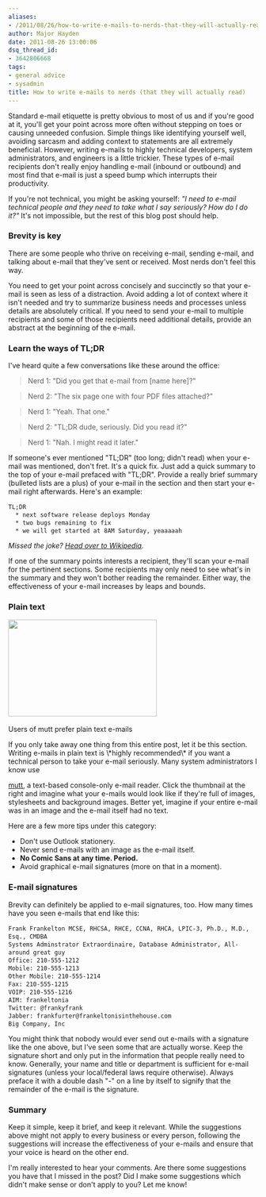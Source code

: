 ```yaml
---
aliases:
- /2011/08/26/how-to-write-e-mails-to-nerds-that-they-will-actually-read/
author: Major Hayden
date: 2011-08-26 13:00:06
dsq_thread_id:
- 3642806668
tags:
- general advice
- sysadmin
title: How to write e-mails to nerds (that they will actually read)
---
```


Standard e-mail etiquette is pretty obvious to most of us and if you're good at it, you'll get your point across more often without stepping on toes or causing unneeded confusion. Simple things like identifying yourself well, avoiding sarcasm and adding context to statements are all extremely beneficial. However, writing e-mails to highly technical developers, system administrators, and engineers is a little trickier. These types of e-mail recipients don't really enjoy handling e-mail (inbound or outbound) and most find that e-mail is just a speed bump which interrupts their productivity.

If you're not technical, you might be asking yourself: _"I need to e-mail technical people and they need to take what I say seriously? How do I do it?"_ It's not impossible, but the rest of this blog post should help.

### Brevity is key

There are some people who thrive on receiving e-mail, sending e-mail, and talking about e-mail that they've sent or received. Most nerds don't feel this way.

You need to get your point across concisely and succinctly so that your e-mail is seen as less of a distraction. Avoid adding a lot of context where it isn't needed and try to summarize business needs and processes unless details are absolutely critical. If you need to send your e-mail to multiple recipients and some of those recipients need additional details, provide an abstract at the beginning of the e-mail.

### Learn the ways of TL;DR

I've heard quite a few conversations like these around the office:

> Nerd 1: "Did you get that e-mail from [name here]?"

> Nerd 2: "The six page one with four PDF files attached?"

> Nerd 1: "Yeah. That one."

> Nerd 2: "TL;DR dude, seriously. Did you read it?"

> Nerd 1: "Nah. I might read it later."

If someone's ever mentioned "TL;DR" (too long; didn't read) when your e-mail was mentioned, don't fret. It's a quick fix. Just add a quick summary to the top of your e-mail prefaced with "TL;DR". Provide a really brief summary (bulleted lists are a plus) of your e-mail in the section and then start your e-mail right afterwards. Here's an example:

```
TL;DR
  * next software release deploys Monday
  * two bugs remaining to fix
  * we will get started at 8AM Saturday, yeaaaaah
```


_Missed the joke? [Head over to Wikipedia][1]._

If one of the summary points interests a recipient, they'll scan your e-mail for the pertinent sections. Some recipients may only need to see what's in the summary and they won't bother reading the remainder. Either way, the effectiveness of your e-mail increases by leaps and bounds.

### Plain text

<div id="attachment_2483" style="width: 310px" class="wp-caption alignright">
  <a href="/wp-content/uploads/2011/08/mutt-screenshots_001.jpg"><img src="/wp-content/uploads/2011/08/mutt-screenshots_001-300x195.jpg" alt="" title="mutt-screenshots_001" width="300" height="195" class="size-medium wp-image-2483" srcset="/wp-content/uploads/2011/08/mutt-screenshots_001-300x195.jpg 300w, /wp-content/uploads/2011/08/mutt-screenshots_001.jpg 852w" sizes="(max-width: 300px) 100vw, 300px" /></a>

  <p class="wp-caption-text">
    Users of mutt prefer plain text e-mails
  </p>
</div>If you only take away one thing from this entire post, let it be this section. Writing e-mails in plain text is \*highly recommended\* if you want a technical person to take your e-mail seriously. Many system administrators I know use

[mutt][2], a text-based console-only e-mail reader. Click the thumbnail at the right and imagine what your e-mails would look like if they're full of images, stylesheets and background images. Better yet, imagine if your entire e-mail was in an image and the e-mail itself had no text.

Here are a few more tips under this category:

  * Don't use Outlook stationery.
  * Never send e-mails with an image as the e-mail itself.
  * **No Comic Sans at any time. Period.**
  * Avoid graphical e-mail signatures (more on that in a moment).

### E-mail signatures

Brevity can definitely be applied to e-mail signatures, too. How many times have you seen e-mails that end like this:

```
Frank Frankelton MCSE, RHCSA, RHCE, CCNA, RHCA, LPIC-3, Ph.D., M.D., Esq., CMDBA
Systems Adminstrator Extraordinaire, Database Administrator, All-around great guy
Office: 210-555-1212
Mobile: 210-555-1213
Other Mobile: 210-555-1214
Fax: 210-555-1215
VOIP: 210-555-1216
AIM: frankeltonia
Twitter: @frankyfrank
Jabber: frankfurter@frankeltonisinthehouse.com
Big Company, Inc
```


You might think that nobody would ever send out e-mails with a signature like the one above, but I've seen some that are actually worse. Keep the signature short and only put in the information that people really need to know. Generally, your name and title or department is sufficient for e-mail signatures (unless your local/federal laws require otherwise). Always preface it with a double dash "-" on a line by itself to signify that the remainder of the e-mail is the signature.

### Summary

Keep it simple, keep it brief, and keep it relevant. While the suggestions above might not apply to every business or every person, following the suggestions will increase the effectiveness of your e-mails and ensure that your voice is heard on the other end.

I'm really interested to hear your comments. Are there some suggestions you have that I missed in the post? Did I make some suggestions which didn't make sense or don't apply to you? Let me know!

 [1]: http://en.wikipedia.org/wiki/Bill_Lumbergh
 [2]: http://www.mutt.org/